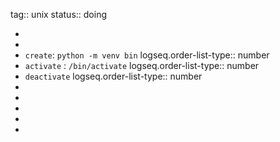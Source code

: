 tag:: unix
status:: doing

-
-
- `create`: `python -m venv bin`
  logseq.order-list-type:: number
- `activate` : `/bin/activate`
  logseq.order-list-type:: number
- `deactivate`
  logseq.order-list-type:: number
-
-
-
-
-